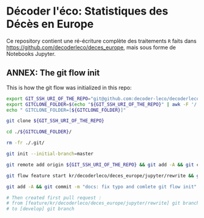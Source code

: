 # Décoder l'éco: Statistiques des Décès en Europe

Ce repository contient une ré-écriture complète des traitements `R` faits dans <https://github.com/decoderleco/deces_europe>, mais sous forme de Notebooks Jupyter.

## ANNEX: The git flow init

This is how the git flow was initialized in this repo:

```bash
export GIT_SSH_URI_OF_THE_REPO="git@github.com:decoder-leco/decoderleco_de ces_europe_reloaded.git"
export GITCLONE_FOLDER=$(echo "${GIT_SSH_URI_OF_THE_REPO}" | awk -F '/' '{ print $NF }' | sed 's#.git##g' )
echo " GITCLONE_FOLDER=[${GITCLONE_FOLDER}]"

git clone ${GIT_SSH_URI_OF_THE_REPO}

cd ./${GITCLONE_FOLDER}/

rm -fr ./.git/

git init --initial-branch=master

git remote add origin ${GIT_SSH_URI_OF_THE_REPO} && git add -A && git commit -m "init git flow" && git push -u origin master && git flow init --defaults && git push -u origin --all

git flow feature start kr/decoderleco/deces_europe/jupyter/rewrite && git push -u origin HEAD

git add -A && git commit -m "docs: fix typo and comlete git flow init" && git push -u origin HEAD

# Then created first pull request :
# from [feature/kr/decoderleco/deces_europe/jupyter/rewrite] git branch,
# to [develop] git branch
```
